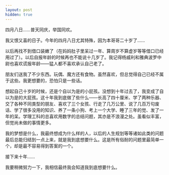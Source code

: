```yaml
---
layout: post
hidden: true
---
```

四月八日……普天同庆，举国同欢。

我又恨又喜的日子。今年的四月八日尤其特殊，因为本哥哥二十岁了……

以后再找不到借口装嫩了（在妈妈肚子里呆过一年、算周岁不算虚岁等等借口已经用过了）。以后自报年龄的时候再也不能说十几岁了。我记得杨威利和雅典波罗中尉也喜欢谎报年龄——猛人都不喜欢承认自己老了。

朋友们送我了不少东西。玩偶、魔方还有食物。虽然喜欢，但总觉得自己已经不属于这些。我更想要的，恐怕只是一些话。

想起自己十岁的时候，还是个自以为是的小屁孩。没想到十年过去了，我变成了自以为是的大屁孩。这十年我到底做了些什么——长高了四十厘米、学了两种乐器、交了各种不同类型的朋友、喜欢了三个女孩、行走了几万公里、说了几百万句废话、学了很多没用的知识、养了一条小狗、考上一个大学、睡了三年的觉、发了一年的呆。学理工科的总喜欢用数字的总结问题，其亦是不浪漫之处。虽看似丰富，但觉尚未做的事情更多。

我的梦想是什么，我最终想成为什么样的人，以后的人生规划等等诸如此类的问题最后总能归结到一点上来，就是我到底想要什么。这是所有俗耐的问题里最简单一个，却是最不容易得到答案的一个。

接下来十年……

我要稍微努力一下，我相信最终我会知道我到底想要什么。